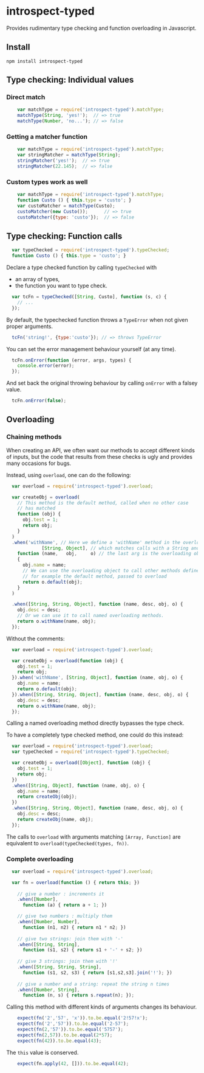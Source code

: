 # introspect-typed

Provides rudimentary type checking and function overloading in Javascript.

## Install

    npm install introspect-typed

## Type checking: Individual values

### Direct match

```javascript
    var matchType = require('introspect-typed').matchType;
    matchType(String, 'yes!');  // => true
    matchType(Number, 'no...'); // => false
```

### Getting a matcher function

```javascript
    var matchType = require('introspect-typed').matchType;
    var stringMatcher = matchType(String);
    stringMatcher('yes!');  // => true
    stringMatcher(22.145);  // => false
```

### Custom types work as well

```javascript
    var matchType = require('introspect-typed').matchType;
    function Custo () { this.type = 'custo'; }
    var custoMatcher = matchType(Custo);
    custoMatcher(new Custo());      // => true
    custoMatcher({type: 'custo'});  // => false
```

## Type checking: Function calls

```javascript
  var typeChecked = require('introspect-typed').typeChecked;
  function Custo () { this.type = 'custo'; }
```

Declare a type checked function by calling `typeChecked` with
- an array of types,
- the function you want to type check.

```javascript
  var tcFn = typeChecked([String, Custo], function (s, c) {
    // ...
  });
```

By default, the typechecked function throws a `TypeError` when not given
proper arguments.

```javascript
  tcFn('string!', {type:'custo'}); // => throws TypeError
```

You can set the error management behaviour yourself (at any time).

```javascript
  tcFn.onError(function (error, args, types) {
    console.error(error);
  });
```

And set back the original throwing behaviour by calling `onError` with 
a falsey value.

```javascript
  tcFn.onError(false);
```

## Overloading

### Chaining methods

When creating an API, we often want our methods to accept different kinds 
of inputs, but the code that results from these checks is ugly and provides
many occasions for bugs.

Instead, using `overload`, one can do the following:

```javascript
  var overload = require('introspect-typed').overload;

  var createObj = overload(
    // This method is the default method, called when no other case 
    // has matched
    function (obj) {
      obj.test = 1;
      return obj;
    }
  )
  .when('withName', // Here we define a 'withName' method in the overloading object
             [String, Object], // which matches calls with a String and an Object
    function (name,   obj,     o) // the last arg is the overloading object
    {
      obj.name = name;
      // We can use the overloading object to call other methods defined 
      // for example the default method, passed to overload
      return o.default(obj);
    }
  )

  .when([String, String, Object], function (name, desc, obj, o) {
    obj.desc = desc;
    // Or we can use it to call named overloading methods.
    return o.withName(name, obj);
  });
```

Without the comments:

```javascript
  var overload = require('introspect-typed').overload;

  var createObj = overload(function (obj) {
    obj.test = 1;
    return obj;
  }).when('withName', [String, Object], function (name, obj, o) {
    obj.name = name;
    return o.default(obj);
  }).when([String, String, Object], function (name, desc, obj, o) {
    obj.desc = desc;
    return o.withName(name, obj);
  });
```

Calling a named overloading method directly bypasses the type check.

To have a completely type checked method, one could do this instead:

```javascript
  var overload = require('introspect-typed').overload;
  var typeChecked = require('introspect-typed').typeChecked;

  var createObj = overload([Object], function (obj) {
    obj.test = 1;
    return obj;
  })
  .when([String, Object], function (name, obj, o) {
    obj.name = name;
    return createObj(obj);
  })
  .when([String, String, Object], function (name, desc, obj, o) {
    obj.desc = desc;
    return createObj(name, obj);
  });
```

The calls to `overload` with arguments matching `[Array, Function]` are 
equivalent to `overload(typeChecked(types, fn))`.

### Complete overloading

```javascript
  var overload = require('introspect-typed').overload;

  var fn = overload(function () { return this; })
    
    // give a number : increments it
    .when([Number], 
      function (a) { return a + 1; })

    // give two numbers : multiply them
    .when([Number, Number], 
      function (n1, n2) { return n1 * n2; })
    
    // give two strings: join them with '-'
    .when([String, String], 
      function (s1, s2) { return s1 + '-' + s2; })
    
    // give 3 strings: join them with '!'
    .when([String, String, String], 
      function (s1, s2, s3) { return [s1,s2,s3].join('!'); })
    
    // give a number and a string: repeat the string n times
    .when([Number, String], 
      function (n, s) { return s.repeat(n); });
```


Calling this method with different kinds of arguments changes its behaviour.

```javascript
    expect(fn('2','57', 'x')).to.be.equal('2!57!x');
    expect(fn('2','57')).to.be.equal('2-57');
    expect(fn(2,'57')).to.be.equal('5757');
    expect(fn(2,57)).to.be.equal(2*57);
    expect(fn(42)).to.be.equal(43);
```

The `this` value is conserved.

```javascript
    expect(fn.apply(42, [])).to.be.equal(42);
```
